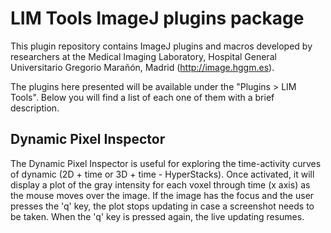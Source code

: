 # LIM Tools ImageJ plugins package

This plugin repository contains ImageJ plugins and macros developed by 
researchers at the Medical Imaging Laboratory, Hospital General Universitario 
Gregorio Marañón, Madrid (http://image.hggm.es).

The plugins here presented will be available under the "Plugins > LIM Tools".
Below you will find a list of each one of them with a brief description.

## Dynamic Pixel Inspector

The Dynamic Pixel Inspector is useful for exploring the time-activity curves
of dynamic (2D + time or 3D + time - HyperStacks). Once activated, it will
display a plot of the gray intensity for each voxel through time (x axis)
as the mouse moves over the image. If the image has the focus and the user
presses the 'q' key, the plot stops updating in case a screenshot needs to
be taken. When the 'q' key is pressed again, the live updating resumes.
